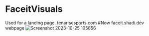 # FaceitVisuals
 Used for a landing page. tenarisesports.com
#Now faceit.shadi.dev webpage 
![Screenshot 2023-10-25 105856](https://github.com/shadiflo/esportsA/assets/92731974/5e614f0c-cb9b-4404-80a8-cc9ddaa8b9bc)
